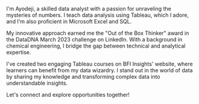 I'm Ayodeji, a skilled data analyst with a passion for unraveling the mysteries of numbers. I teach data analysis using Tableau, which I adore, and I'm also proficient in Microsoft Excel and SQL.

My innovative approach earned me the "Out of the Box Thinker" award in the DataDNA March 2023 challenge on LinkedIn. With a background in chemical engineering, I bridge the gap between technical and analytical expertise.

I've created two engaging Tableau courses on BFI Insights' website, where learners can benefit from my data wizardry. I stand out in the world of data by sharing my knowledge and transforming complex data into understandable insights.

Let's connect and explore opportunities together!

<!---
KhennieNectar/KhennieNectar is a ✨ special ✨ repository because its `README.md` (this file) appears on your GitHub profile.
You can click the Preview link to take a look at your changes.
--->
